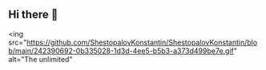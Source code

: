 ## Hi there 👋
<ing src="https://github.com/ShestopalovKonstantin/ShestopalovKonstantin/blob/main/242390692-0b335028-1d3d-4ee5-b5b3-a373d499be7e.gif" alt="The unlimited" 
